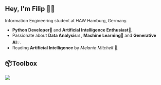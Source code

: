 ## Hey, I'm Filip 👋🏻

Information Engineering student at HAW Hamburg, Germany.

- **Python Developer**🐍 and **Artificial Intelligence Enthusiast**🤖.
- Passionate about **Data Analysis**📊, **Machine Learning**🧠 and **Generative AI**💡.
- Reading **Artificial Intelligence** by _Melanie Mitchell_ 📖.

## 📦**Toolbox**

<p align="left">
  <a href="https://skillicons.dev">
    <img src="https://skillicons.dev/icons?i=python,java,c,github" />
  </a>
</p>
